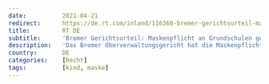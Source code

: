 ```yaml
---
date:          2021-04-21
redirect:      https://de.rt.com/inland/116360-bremer-gerichtsurteil-maskenpflicht-an-grundschulen/
title:         RT DE
subtitle:      'Bremer Gerichtsurteil: Maskenpflicht an Grundschulen gekippt'
description:   'Das Bremer Oberverwaltungsgericht hat die Maskenpflicht für Grundschüler gestoppt. Die Formulierung in der Verordnung sei zu unbestimmt. Grundsätzlich sei eine Maskenpflicht aber eine geeignete Maßnahme in der Corona-Situation.'
country:       DE
categories:    [Recht]
tags:          [kind, maske]
---
```

